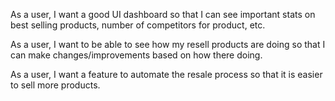As a user,
I want a good UI dashboard
so that I can see important stats on best selling products, number of competitors for product, etc.

As a user,
I want to be able to see how my resell products are doing
so that I can make changes/improvements based on how there doing.

As a user,
I want a feature to automate the resale process
so that it is easier to sell more products.